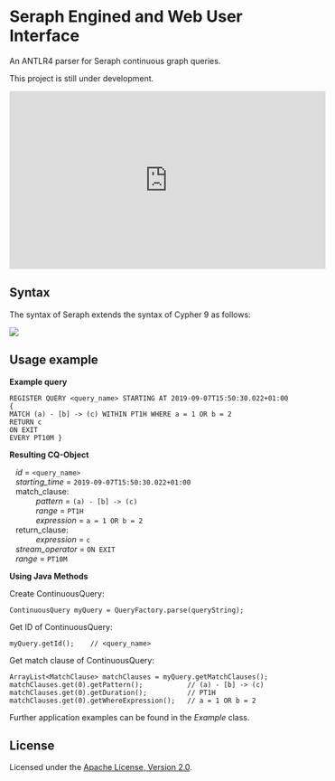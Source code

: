 # Seraph Engined and Web User Interface

An ANTLR4 parser for Seraph continuous graph queries.

This project is still under development.

<iframe width="560" height="315" src="https://www.youtube.com/embed/myrwmTyYdwM?si=RrUS8cB5bkMOVXnl" title="YouTube video player" frameborder="0" allow="accelerometer; autoplay; clipboard-write; encrypted-media; gyroscope; picture-in-picture; web-share" allowfullscreen></iframe>

## Syntax
The syntax of Seraph extends the syntax of Cypher 9 as follows:

![](syntax.png) 

## Usage example
**Example query**
```
REGISTER QUERY <query_name> STARTING AT 2019-09-07T15:50:30.022+01:00 {
MATCH (a) - [b] -> (c) WITHIN PT1H WHERE a = 1 OR b = 2
RETURN c
ON EXIT 
EVERY PT10M }
```

**Resulting CQ-Object**

&ensp; *id* = `<query_name>` \
&ensp; *starting_time* =  `2019-09-07T15:50:30.022+01:00` \
&ensp; match_clause: \
&ensp; &emsp; &emsp; *pattern* = `(a) - [b] -> (c)` \
&ensp; &emsp; &emsp; *range* = `PT1H` \
&ensp; &emsp; &emsp; *expression* = `a = 1 OR b = 2` \
&ensp; return_clause: \
&ensp; &emsp; &emsp; *expression* = `c` \
&ensp; *stream_operator* = `ON EXIT` \
&ensp; *range* = `PT10M`

**Using Java Methods**

Create ContinuousQuery:
``` 
ContinuousQuery myQuery = QueryFactory.parse(queryString);
```
Get ID of ContinuousQuery:
```
myQuery.getId();    // <query_name>
```
Get match clause of ContinuousQuery:
```
ArrayList<MatchClause> matchClauses = myQuery.getMatchClauses();
matchClauses.get(0).getPattern();           // (a) - [b] -> (c)
matchClauses.get(0).getDuration();          // PT1H
matchClauses.get(0).getWhereExpression();   // a = 1 OR b = 2
```

Further application examples can be found in the _Example_ class.


## License

Licensed under the [Apache License, Version 2.0](https://www.apache.org/licenses/LICENSE-2.0).
